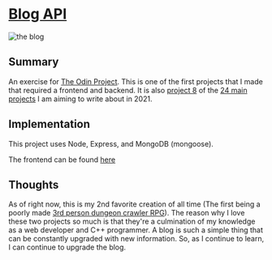 # [Blog API](https://anthonyargel.com/blog/#/)

![the blog](https://i.imgur.com/NsIN0Om.png)

## Summary
An exercise for [The Odin Project](https://www.theodinproject.com/home). This is one of the first projects that I made that required a frontend and backend. It is also [project 8](https://anthonyargel.com/blog/#/blog/608cdebff3022700154f8f1f) of the [24 main projects](https://anthonyargel.com/blog/#/blog/6087a2dafedb56001512312d) I am aiming to write about in 2021.

## Implementation
This project uses Node, Express, and MongoDB (mongoose).

The frontend can be found [here](https://github.com/anthony-argel/blog)

## Thoughts
As of right now, this is my 2nd favorite creation of all time (The first being a poorly made [3rd person dungeon crawler RPG](https://anthonyargel.com/blog/#/blog/6087ad62fedb560015123130)). The reason why I love these two projects so much is that they're a culmination of my knowledge as a web developer and C++ programmer. A blog is such a simple thing that can be constantly upgraded with new information. So, as I continue to learn, I can continue to upgrade the blog.
